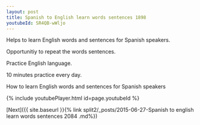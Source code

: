 ```yaml
---
layout: post
title: Spanish to English learn words sentences 1898 
youtubeId: SR4QB-wWljo
---
```

 
 
Helps to learn English words and sentences for Spanish speakers.

Opportunitiy to repeat the words sentences. 

Practice English language. 
 
10 minutes practice every day. 
 
How to learn English words and sentences for Spanish speakers 
 
{% include youtubePlayer.html id=page.youtubeId %}
 
 
[Next]({{ site.baseurl }}{% link  split2/_posts/2015-06-27-Spanish to english learn words sentences 2084 .md%})
 
